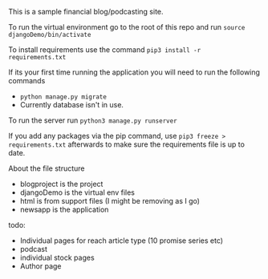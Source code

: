 This is a sample financial blog/podcasting site. 

To run the virtual environment go to the root of this repo and run `source djangoDemo/bin/activate` 

To install requirements use the command `pip3 install -r requirements.txt`

If its your first time running the application you will need to run the following commands
- `python manage.py migrate` 
- Currently database isn't in use.

To run the server run `python3 manage.py runserver`

If you add any packages via the pip command, use `pip3 freeze > requirements.txt` afterwards to make sure the requirements file is up to date.


About the file structure
 - blogproject is the project
 - djangoDemo is the virtual env files
 - html is from support files (I might be removing as I go)
 - newsapp is the application
 
 todo:
 - Individual pages for reach article type (10 promise series etc)
 - podcast
 - individual stock pages
 - Author page